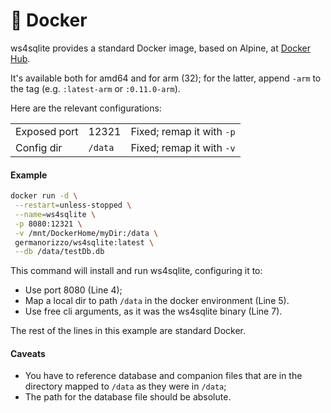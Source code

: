 # 🐳 Docker

ws4sqlite provides a standard Docker image, based on Alpine, at [Docker Hub](https://hub.docker.com/r/germanorizzo/ws4sqlite).

It's available both for amd64 and for arm (32); for the latter, append `-arm` to the tag (e.g. `:latest-arm` or `:0.11.0-arm`). 

Here are the relevant configurations:

|              |         |                           |
| ------------ | ------- | ------------------------- |
| Exposed port | 12321   | Fixed; remap it with `-p` |
| Config dir   | `/data` | Fixed; remap it with `-v` |

#### Example

```bash
docker run -d \
 --restart=unless-stopped \
 --name=ws4sqlite \
 -p 8080:12321 \
 -v /mnt/DockerHome/myDir:/data \
 germanorizzo/ws4sqlite:latest \
 --db /data/testDb.db
```

This command will install and run ws4sqlite, configuring it to:

* Use port 8080 (Line 4);
* Map a local dir to path `/data` in the docker environment (Line 5).
* Use free cli arguments, as it was the ws4sqlite binary (Line 7).

The rest of the lines in this example are standard Docker.

#### Caveats

* You have to reference database and companion files that are in the directory mapped to `/data` as they were in `/data`;
* The path for the database file should be absolute.
 